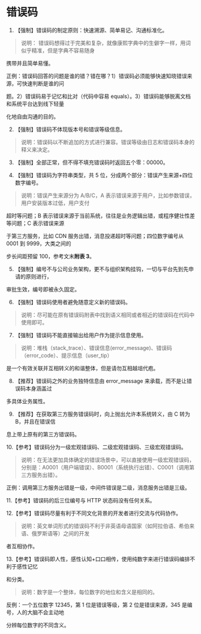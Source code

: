 # 错误码

1. 【强制】错误码的制定原则：快速溯源、简单易记、沟通标准化。

> 说明： 错误码想得过于完美和复杂，就像康熙字典中的生僻字一样，用词似乎精准，但是字典不容易随身

携带并且简单易懂。

正例：错误码回答的问题是谁的错？错在哪？1）错误码必须能够快速知晓错误来源，可快速判断是谁的问

题。2）错误码易于记忆和比对（代码中容易 equals）。3）错误码能够脱离文档和系统平台达到线下轻量

化地自由沟通的目的。

2. 【强制】错误码不体现版本号和错误等级信息。

> 说明：错误码以不断追加的方式进行兼容。错误等级由日志和错误码本身的释义来决定。

3. 【强制】全部正常，但不得不填充错误码时返回五个零：00000。

4. 【强制】错误码为字符串类型，共 5 位，分成两个部分：错误产生来源+四位数字编号。

> 说明：错误产生来源分为 A/B/C，A 表示错误来源于用户，比如参数错误，用户安装版本过低，用户支付

超时等问题；B 表示错误来源于当前系统，往往是业务逻辑出错，或程序健壮性差等问题；C 表示错误来源

于第三方服务，比如 CDN 服务出错，消息投递超时等问题；四位数字编号从 0001 到 9999，大类之间的

步长间距预留 100，参考文末**附表 3**。

5. 【强制】编号不与公司业务架构，更不与组织架构挂钩，一切与平台先到先申请的原则进行，

审批生效，编号即被永久固定。

6. 【强制】错误码使用者避免随意定义新的错误码。

> 说明：尽可能在原有错误码附表中找到语义相同或者相近的错误码在代码中使用即可。

7. 【强制】错误码不能直接输出给用户作为提示信息使用。

> 说明：堆栈（stack_trace）、错误信息(error_message)、错误码（error_code）、提示信息（user_tip）

是一个有效关联并互相转义的和谐整体，但是请勿互相越俎代庖。

8. 【推荐】错误码之外的业务独特信息由 error_message 来承载，而不是让错误码本身涵盖过

多具体业务属性。

9. 【推荐】在获取第三方服务错误码时，向上抛出允许本系统转义，由 C 转为 B，并且在错误信

息上带上原有的第三方错误码。

10.【参考】错误码分为一级宏观错误码、二级宏观错误码、三级宏观错误码。

> 说明：在无法更加具体确定的错误场景中，可以直接使用一级宏观错误码，分别是：A0001（用户端错误）、B0001（系统执行出错）、C0001（调用第三方服务出错）。

正例：调用第三方服务出错是一级，中间件错误是二级，消息服务出错是三级。

11.【参考】错误码的后三位编号与 HTTP 状态码没有任何关系。

12.【参考】错误码尽量有利于不同文化背景的开发者进行交流与代码协作。

> 说明：英文单词形式的错误码不利于非英语母语国家（如阿拉伯语、希伯来语、俄罗斯语等）之间的开发

者互相协作。

13.【参考】错误码即人性，感性认知+口口相传，使用纯数字来进行错误码编排不利于感性记忆

和分类。

> 说明：数字是一个整体，每位数字的地位和含义是相同的。 

反例：一个五位数字 12345，第 1 位是错误等级，第 2 位是错误来源，345 是编号，人的大脑不会主动地

分辨每位数字的不同含义。 